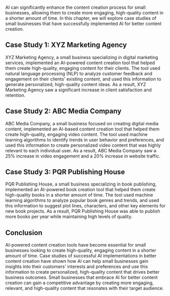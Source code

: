 
AI can significantly enhance the content creation process for small businesses, allowing them to create more engaging, high-quality content in a shorter amount of time. In this chapter, we will explore case studies of small businesses that have successfully implemented AI for better content creation.

Case Study 1: XYZ Marketing Agency
----------------------------------

XYZ Marketing Agency, a small business specializing in digital marketing services, implemented an AI-powered content creation tool that helped them create high-quality, engaging content for their clients. The tool used natural language processing (NLP) to analyze customer feedback and engagement on their clients' existing content, and used this information to generate personalized, high-quality content ideas. As a result, XYZ Marketing Agency saw a significant increase in client satisfaction and retention.

Case Study 2: ABC Media Company
-------------------------------

ABC Media Company, a small business focused on creating digital media content, implemented an AI-based content creation tool that helped them create high-quality, engaging video content. The tool used machine learning algorithms to identify trends in user behavior and preferences, and used this information to create personalized video content that was highly relevant to each individual user. As a result, ABC Media Company saw a 25% increase in video engagement and a 20% increase in website traffic.

Case Study 3: PQR Publishing House
----------------------------------

PQR Publishing House, a small business specializing in book publishing, implemented an AI-powered book creation tool that helped them create high-quality books in a shorter amount of time. The tool used machine learning algorithms to analyze popular book genres and trends, and used this information to suggest plot lines, characters, and other key elements for new book projects. As a result, PQR Publishing House was able to publish more books per year while maintaining high levels of quality.

Conclusion
----------

AI-powered content creation tools have become essential for small businesses looking to create high-quality, engaging content in a shorter amount of time. Case studies of successful AI implementations in better content creation have shown how AI can help small businesses gain insights into their customers' interests and preferences and use this information to create personalized, high-quality content that drives better business outcomes. Small businesses that embrace AI for better content creation can gain a competitive advantage by creating more engaging, relevant, and high-quality content that resonates with their target audience.
